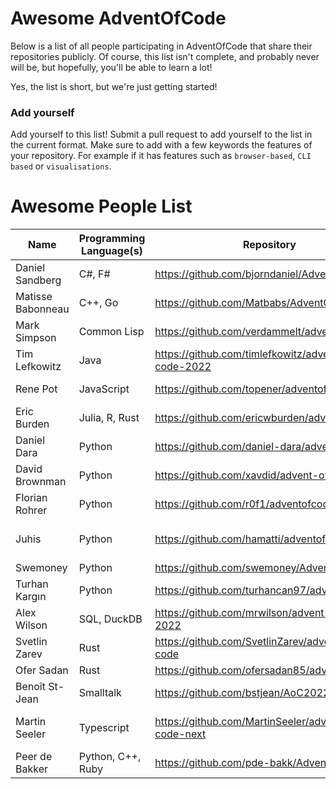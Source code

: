 # Awesome AdventOfCode

Below is a list of all people participating in AdventOfCode that share their repositories publicly. Of course, this list isn't complete, and probably never will be, but hopefully, you'll be able to learn a lot!

Yes, the list is short, but we're just getting started! 

### Add yourself
Add yourself to this list! Submit a pull request to add yourself to the list in the current format. Make sure to add with a few keywords the features of your repository. For example if it has features such as `browser-based`, `CLI based` or `visualisations`. 

# Awesome People List

| Name              | Programming Language(s) | Repository                                          | Features                       |
| ----------------- | ----------------------- | --------------------------------------------------- | ------------------------------ |
| Daniel Sandberg   | C#, F#                  | https://github.com/bjorndaniel/AdventOfCode         |                                |
| Matisse Babonneau | C++, Go                 | https://github.com/Matbabs/AdventOfCode             | CLI                            |
| Mark Simpson      | Common Lisp             | https://github.com/verdammelt/advent-of-code        |                                |
| Tim Lefkowitz     | Java                    | https://github.com/timlefkowitz/advent-of-code-2022 | Maven                          |
| Rene Pot          | JavaScript              | https://github.com/topener/adventofcode             | Node/CLI based                 |
| Eric Burden       | Julia, R, Rust          | https://github.com/ericwburden/advent_of_code       |                                |
| Daniel Dara       | Python                  | https://github.com/daniel-dara/advent-of-code       |                                |
| David Brownman    | Python                  | https://github.com/xavdid/advent-of-code            | Writeups, CLI, Runner          |
| Florian Rohrer    | Python                  | https://github.com/r0f1/adventofcode2022            | CLI based                      |
| Juhis             | Python                  | https://github.com/hamatti/adventofcode-2022        | Jupyter Notebook, explanations |
| Swemoney          | Python                  | https://github.com/swemoney/AdventOfCode            |                                |
| Turhan Kargın     | Python                  | https://github.com/turhancan97/adventofcode         | Only Solutions                 |
| Alex Wilson       | SQL, DuckDB             | https://github.com/mrwilson/advent-of-code-2022     |                                |
| Svetlin Zarev     | Rust                    | https://github.com/SvetlinZarev/advent-of-code      | CLI                            |
| Ofer Sadan        | Rust                    | https://github.com/ofersadan85/advent_of_code       |                                |
| Benoît St-Jean    | Smalltalk               | https://github.com/bstjean/AoC2022                  | Squeak Smalltalk               |
| Martin Seeler     | Typescript              | https://github.com/MartinSeeler/advent-of-code-next | Browser based, Visualisation   |
| Peer de Bakker     | Python, C++, Ruby      | https://github.com/pde-bakk/AdventOfCode.git |    |
